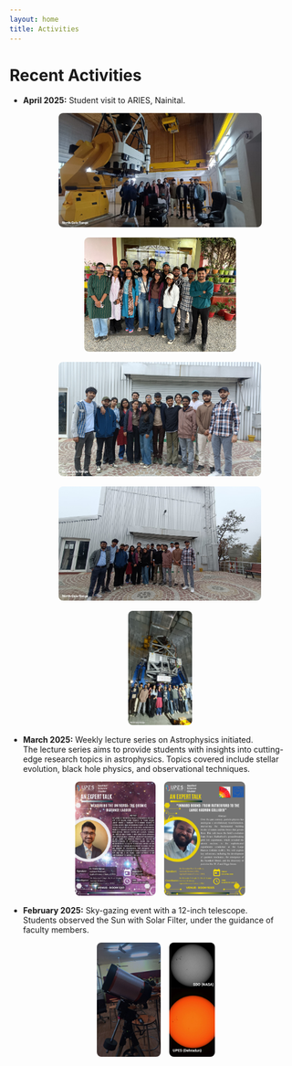 ```yaml
---
layout: home
title: Activities
---
```


# Recent Activities

- **April 2025:** Student visit to ARIES, Nainital.  
  <div style="display: flex; flex-wrap: wrap; gap: 15px; margin-top: 10px; justify-content: center;">
    <a href="assests/images/ARIES_TRIP_2025/WhatsApp Image 2025-04-10 at 16.08.42_49bae8cc.jpg" target="_blank">
      <img src="assests/images/ARIES_TRIP_2025/WhatsApp Image 2025-04-10 at 16.08.42_49bae8cc.jpg" alt="ARIES Trip 1" style="width: auto; height: 200px; object-fit: cover; border-radius: 8px;">
    </a>
    <a href="assests/images/ARIES_TRIP_2025/IMG-20250413-WA0017.jpg" target="_blank">
      <img src="assests/images/ARIES_TRIP_2025/IMG-20250413-WA0017.jpg" alt="ARIES Trip 2" style="width: auto; height: 200px; object-fit: cover; border-radius: 8px;">
    </a>
    <a href="assests/images/ARIES_TRIP_2025/IMG-20250413-WA0051.jpg" target="_blank">
      <img src="assests/images/ARIES_TRIP_2025/IMG-20250413-WA0051.jpg" alt="ARIES Trip 3" style="width: auto; height: 200px; object-fit: cover; border-radius: 8px;">
    </a>
    <a href="assests/images/ARIES_TRIP_2025/WhatsApp Image 2025-04-10 at 15.30.12_ad61e5fc.jpg" target="_blank">
      <img src="assests/images/ARIES_TRIP_2025/WhatsApp Image 2025-04-10 at 15.30.12_ad61e5fc.jpg" alt="ARIES Trip 4" style="width: auto; height: 200px; object-fit: cover; border-radius: 8px;">
    </a>
    <a href="assests/images/ARIES_TRIP_2025/WhatsApp Image 2025-04-10 at 16.08.56_b245eda9.jpg" target="_blank">
      <img src="assests/images/ARIES_TRIP_2025/WhatsApp Image 2025-04-10 at 16.08.56_b245eda9.jpg" alt="ARIES Trip 5" style="width: auto; height: 200px; object-fit: cover; border-radius: 8px;">
    </a>
  </div>

- **March 2025:** Weekly lecture series on Astrophysics initiated.  
  The lecture series aims to provide students with insights into cutting-edge research topics in astrophysics. Topics covered include stellar evolution, black hole physics, and observational techniques.
  <div style="display: flex; flex-wrap: wrap; gap: 15px; margin-top: 10px; justify-content: center;">
    <a href="assests/images/LECTURE_SERIES_2025/nitesh_talk_poster.jpg" target="_blank">
      <img src="assests/images/LECTURE_SERIES_2025/nitesh_talk_poster.jpg" alt="Lecture Series Poster 1" style="width: auto; height: 200px; object-fit: cover; border-radius: 8px;">
    </a>
    <a href="assests/images/LECTURE_SERIES_2025/suvankar.jpg" target="_blank">
      <img src="assests/images/LECTURE_SERIES_2025/suvankar.jpg" alt="Lecture Series Poster 2" style="width: auto; height: 200px; object-fit: cover; border-radius: 8px;">
    </a>
  </div>

- **February 2025:** Sky-gazing event with a 12-inch telescope.  
  Students observed the Sun with Solar Filter, under the guidance of faculty members.
  <div style="display: flex; flex-wrap: wrap; gap: 15px; margin-top: 10px; justify-content: center;">
    <a href="assests/images/facilities/telescope.jpg" target="_blank">
      <img src="assests/images/facilities/telescope.jpg" alt="Telescope 1" style="width: auto; height: 200px; object-fit: cover; border-radius: 8px;">
    </a>
    <a href="assests/images/facilities/sun.jpg" target="_blank">
      <img src="assests/images/facilities/sun.jpg" alt="Telescope 2" style="width: auto; height: 200px; object-fit: cover; border-radius: 8px;">
    </a>
    <a href="assests/images/facilities/telescope_roof.jpg" target="_blank>
      <img src="assests/images/facilities/telescope_roof.jpg" alt="Telescope 3" style="width: auto; height: 200px; object-fit: cover; border-radius: 8px;">
  </div>
